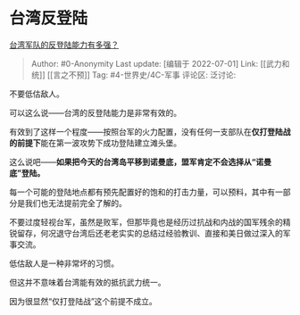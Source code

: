 # 台湾反登陆
[台湾军队的反登陆能力有多强？](https://www.zhihu.com/question/58333538/answer/2553072627)

> Author: #0-Anonymity
> Last update: [编辑于 2022-07-01]
> Link: [[武力和统]] [[言之不预]]
> Tag: #4-世界史/4C-军事
> 评论区:
> 泛讨论:

不要低估敌人。

可以这么说——台湾的反登陆能力是非常有效的。

有效到了这样一个程度——按照台军的火力配置，没有任何一支部队在**仅打登陆战的前提下**能在第一波攻势下成功登陆建立滩头堡。

这么说吧——**如果把今天的台湾岛平移到诺曼底，盟军肯定不会选择从“诺曼底”登陆。**

每一个可能的登陆地点都有预先配置好的饱和的打击力量，可以预料，其中有一部分是我们也无法提前完全了解的。

不要过度轻视台军，虽然是败军，但那毕竟也是经历过抗战和内战的国军残余的精锐留存，何况退守台湾后还老老实实的总结过经验教训、直接和美日做过深入的军事交流。

低估敌人是一种非常坏的习惯。

但这并不意味着台湾能有效的抵抗武力统一。

因为很显然“仅打登陆战”这个前提不成立。
